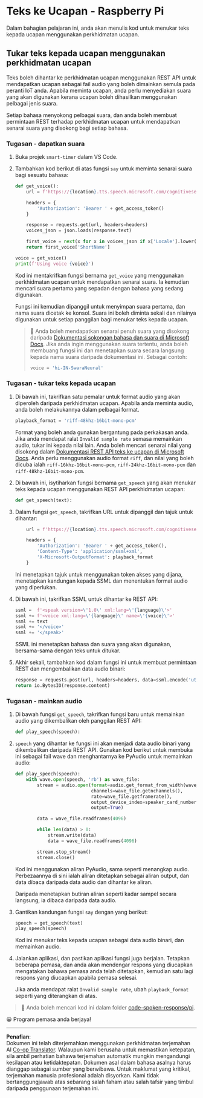 <!--
CO_OP_TRANSLATOR_METADATA:
{
  "original_hash": "606f3af1c78e3741e48ce77c31cea626",
  "translation_date": "2025-08-27T23:13:48+00:00",
  "source_file": "6-consumer/lessons/3-spoken-feedback/pi-text-to-speech.md",
  "language_code": "ms"
}
-->
# Teks ke Ucapan - Raspberry Pi

Dalam bahagian pelajaran ini, anda akan menulis kod untuk menukar teks kepada ucapan menggunakan perkhidmatan ucapan.

## Tukar teks kepada ucapan menggunakan perkhidmatan ucapan

Teks boleh dihantar ke perkhidmatan ucapan menggunakan REST API untuk mendapatkan ucapan sebagai fail audio yang boleh dimainkan semula pada peranti IoT anda. Apabila meminta ucapan, anda perlu menyediakan suara yang akan digunakan kerana ucapan boleh dihasilkan menggunakan pelbagai jenis suara.

Setiap bahasa menyokong pelbagai suara, dan anda boleh membuat permintaan REST terhadap perkhidmatan ucapan untuk mendapatkan senarai suara yang disokong bagi setiap bahasa.

### Tugasan - dapatkan suara

1. Buka projek `smart-timer` dalam VS Code.

1. Tambahkan kod berikut di atas fungsi `say` untuk meminta senarai suara bagi sesuatu bahasa:

    ```python
    def get_voice():
        url = f'https://{location}.tts.speech.microsoft.com/cognitiveservices/voices/list'
    
        headers = {
            'Authorization': 'Bearer ' + get_access_token()
        }
    
        response = requests.get(url, headers=headers)
        voices_json = json.loads(response.text)
    
        first_voice = next(x for x in voices_json if x['Locale'].lower() == language.lower() and x['VoiceType'] == 'Neural')
        return first_voice['ShortName']
    
    voice = get_voice()
    print(f'Using voice {voice}')
    ```

    Kod ini mentakrifkan fungsi bernama `get_voice` yang menggunakan perkhidmatan ucapan untuk mendapatkan senarai suara. Ia kemudian mencari suara pertama yang sepadan dengan bahasa yang sedang digunakan.

    Fungsi ini kemudian dipanggil untuk menyimpan suara pertama, dan nama suara dicetak ke konsol. Suara ini boleh diminta sekali dan nilainya digunakan untuk setiap panggilan bagi menukar teks kepada ucapan.

    > 💁 Anda boleh mendapatkan senarai penuh suara yang disokong daripada [Dokumentasi sokongan bahasa dan suara di Microsoft Docs](https://docs.microsoft.com/azure/cognitive-services/speech-service/language-support?WT.mc_id=academic-17441-jabenn#text-to-speech). Jika anda ingin menggunakan suara tertentu, anda boleh membuang fungsi ini dan menetapkan suara secara langsung kepada nama suara daripada dokumentasi ini. Sebagai contoh:
    >
    > ```python
    > voice = 'hi-IN-SwaraNeural'
    > ```

### Tugasan - tukar teks kepada ucapan

1. Di bawah ini, takrifkan satu pemalar untuk format audio yang akan diperoleh daripada perkhidmatan ucapan. Apabila anda meminta audio, anda boleh melakukannya dalam pelbagai format.

    ```python
    playback_format = 'riff-48khz-16bit-mono-pcm'
    ```

    Format yang boleh anda gunakan bergantung pada perkakasan anda. Jika anda mendapat ralat `Invalid sample rate` semasa memainkan audio, tukar ini kepada nilai lain. Anda boleh mencari senarai nilai yang disokong dalam [Dokumentasi REST API teks ke ucapan di Microsoft Docs](https://docs.microsoft.com/azure/cognitive-services/speech-service/rest-text-to-speech?WT.mc_id=academic-17441-jabenn#audio-outputs). Anda perlu menggunakan audio format `riff`, dan nilai yang boleh dicuba ialah `riff-16khz-16bit-mono-pcm`, `riff-24khz-16bit-mono-pcm` dan `riff-48khz-16bit-mono-pcm`.

1. Di bawah ini, isytiharkan fungsi bernama `get_speech` yang akan menukar teks kepada ucapan menggunakan REST API perkhidmatan ucapan:

    ```python
    def get_speech(text):
    ```

1. Dalam fungsi `get_speech`, takrifkan URL untuk dipanggil dan tajuk untuk dihantar:

    ```python
        url = f'https://{location}.tts.speech.microsoft.com/cognitiveservices/v1'
    
        headers = {
            'Authorization': 'Bearer ' + get_access_token(),
            'Content-Type': 'application/ssml+xml',
            'X-Microsoft-OutputFormat': playback_format
        }
    ```

    Ini menetapkan tajuk untuk menggunakan token akses yang dijana, menetapkan kandungan kepada SSML dan menentukan format audio yang diperlukan.

1. Di bawah ini, takrifkan SSML untuk dihantar ke REST API:

    ```python
    ssml =  f'<speak version=\'1.0\' xml:lang=\'{language}\'>'
    ssml += f'<voice xml:lang=\'{language}\' name=\'{voice}\'>'
    ssml += text
    ssml += '</voice>'
    ssml += '</speak>'
    ```

    SSML ini menetapkan bahasa dan suara yang akan digunakan, bersama-sama dengan teks untuk ditukar.

1. Akhir sekali, tambahkan kod dalam fungsi ini untuk membuat permintaan REST dan mengembalikan data audio binari:

    ```python
    response = requests.post(url, headers=headers, data=ssml.encode('utf-8'))
    return io.BytesIO(response.content)
    ```

### Tugasan - mainkan audio

1. Di bawah fungsi `get_speech`, takrifkan fungsi baru untuk memainkan audio yang dikembalikan oleh panggilan REST API:

    ```python
    def play_speech(speech):
    ```

1. `speech` yang dihantar ke fungsi ini akan menjadi data audio binari yang dikembalikan daripada REST API. Gunakan kod berikut untuk membuka ini sebagai fail wave dan menghantarnya ke PyAudio untuk memainkan audio:

    ```python
    def play_speech(speech):
        with wave.open(speech, 'rb') as wave_file:
            stream = audio.open(format=audio.get_format_from_width(wave_file.getsampwidth()),
                                channels=wave_file.getnchannels(),
                                rate=wave_file.getframerate(),
                                output_device_index=speaker_card_number,
                                output=True)

            data = wave_file.readframes(4096)

            while len(data) > 0:
                stream.write(data)
                data = wave_file.readframes(4096)

            stream.stop_stream()
            stream.close()
    ```

    Kod ini menggunakan aliran PyAudio, sama seperti menangkap audio. Perbezaannya di sini ialah aliran ditetapkan sebagai aliran output, dan data dibaca daripada data audio dan dihantar ke aliran.

    Daripada menetapkan butiran aliran seperti kadar sampel secara langsung, ia dibaca daripada data audio.

1. Gantikan kandungan fungsi `say` dengan yang berikut:

    ```python
    speech = get_speech(text)
    play_speech(speech)
    ```

    Kod ini menukar teks kepada ucapan sebagai data audio binari, dan memainkan audio.

1. Jalankan aplikasi, dan pastikan aplikasi fungsi juga berjalan. Tetapkan beberapa pemasa, dan anda akan mendengar respons yang diucapkan mengatakan bahawa pemasa anda telah ditetapkan, kemudian satu lagi respons yang diucapkan apabila pemasa selesai.

    Jika anda mendapat ralat `Invalid sample rate`, ubah `playback_format` seperti yang diterangkan di atas.

> 💁 Anda boleh mencari kod ini dalam folder [code-spoken-response/pi](../../../../../6-consumer/lessons/3-spoken-feedback/code-spoken-response/pi).

😀 Program pemasa anda berjaya!

---

**Penafian**:  
Dokumen ini telah diterjemahkan menggunakan perkhidmatan terjemahan AI [Co-op Translator](https://github.com/Azure/co-op-translator). Walaupun kami berusaha untuk memastikan ketepatan, sila ambil perhatian bahawa terjemahan automatik mungkin mengandungi kesilapan atau ketidaktepatan. Dokumen asal dalam bahasa asalnya harus dianggap sebagai sumber yang berwibawa. Untuk maklumat yang kritikal, terjemahan manusia profesional adalah disyorkan. Kami tidak bertanggungjawab atas sebarang salah faham atau salah tafsir yang timbul daripada penggunaan terjemahan ini.